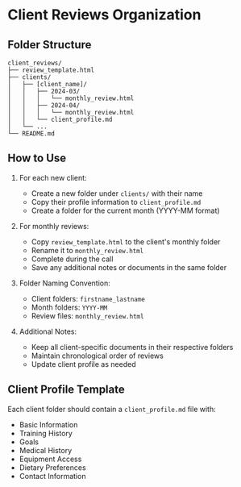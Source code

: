 # Client Reviews Organization

## Folder Structure
```
client_reviews/
├── review_template.html
├── clients/
│   ├── [client_name]/
│   │   ├── 2024-03/
│   │   │   └── monthly_review.html
│   │   ├── 2024-04/
│   │   │   └── monthly_review.html
│   │   └── client_profile.md
│   └── ...
└── README.md
```

## How to Use

1. For each new client:
   - Create a new folder under `clients/` with their name
   - Copy their profile information to `client_profile.md`
   - Create a folder for the current month (YYYY-MM format)

2. For monthly reviews:
   - Copy `review_template.html` to the client's monthly folder
   - Rename it to `monthly_review.html`
   - Complete during the call
   - Save any additional notes or documents in the same folder

3. Folder Naming Convention:
   - Client folders: `firstname_lastname`
   - Month folders: `YYYY-MM`
   - Review files: `monthly_review.html`

4. Additional Notes:
   - Keep all client-specific documents in their respective folders
   - Maintain chronological order of reviews
   - Update client profile as needed

## Client Profile Template

Each client folder should contain a `client_profile.md` file with:
- Basic Information
- Training History
- Goals
- Medical History
- Equipment Access
- Dietary Preferences
- Contact Information 